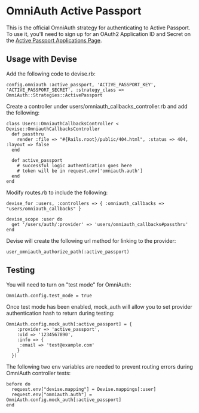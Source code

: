 # OmniAuth Active Passport

This is the official OmniAuth strategy for authenticating to Active Passport. To
use it, you'll need to sign up for an OAuth2 Application ID and Secret
on the [Active Passport Applications Page](https://passport.active.com/passport/manage).


## Usage with Devise

Add the following code to devise.rb:

	config.omniauth :active_passport, 'ACTIVE_PASSPORT_KEY', 'ACTIVE_PASSPORT_SECRET', :strategy_class => OmniAuth::Strategies::ActivePassport


Create a controller under users/omniauth_callbacks_controller.rb and add the following:

	class Users::OmniauthCallbacksController < Devise::OmniauthCallbacksController
	  def passthru
	    render :file => "#{Rails.root}/public/404.html", :status => 404, :layout => false
	  end
	
	  def active_passport
	    # successful logic authentication goes here
		# token will be in request.env['omniauth.auth']
	  end
	end


Modify routes.rb to include the following:

	devise_for :users, :controllers => { :omniauth_callbacks => "users/omniauth_callbacks" }
  
	devise_scope :user do
	  get '/users/auth/:provider' => 'users/omniauth_callbacks#passthru'
	end
	

Devise will create the following url method for linking to the provider:
	
	user_omniauth_authorize_path(:active_passport)


## Testing

You will need to turn on "test mode" for OmniAuth:

	OmniAuth.config.test_mode = true
	

Once test mode has been enabled, mock_auth will allow you to set provider authentication hash to return during testing:

	OmniAuth.config.mock_auth[:active_passport] = {
		:provider => 'active_passport',
		:uid => '1234567890',
		:info => {
		 :email => 'test@example.com'
		}
	  })


The following two env variables are needed to prevent routing errors during OmniAuth controller tests:

	before do 
	  request.env["devise.mapping"] = Devise.mappings[:user] 
	  request.env["omniauth.auth"] = OmniAuth.config.mock_auth[:active_passport] 
	end